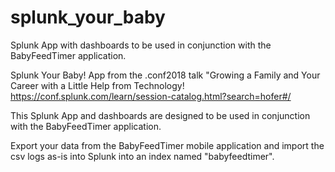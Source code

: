 # splunk_your_baby
Splunk App with dashboards to be used in conjunction with the BabyFeedTimer application. 

Splunk Your Baby! App from the .conf2018 talk "Growing a Family and Your Career with a Little Help from Technology!
https://conf.splunk.com/learn/session-catalog.html?search=hofer#/

This Splunk App and dashboards are designed to be used in conjunction with the BabyFeedTimer application. 

Export your data from the BabyFeedTimer mobile application and import the csv logs as-is into Splunk into an index named "babyfeedtimer".
